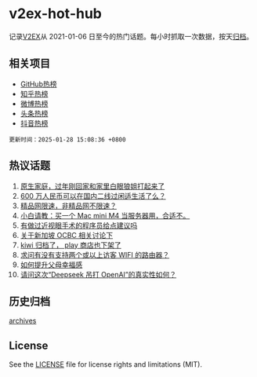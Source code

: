 # v2ex-hot-hub

 记录[V2EX](https://www.v2ex.com/)从 2021-01-06 日至今的热门话题。每小时抓取一次数据，按天[归档](archives)。
 
 ## 相关项目

- [GitHub热榜](https://github.com/snaildev/github-hot-hub)
- [知乎热榜](https://github.com/snaildev/zhihu-hot-hub)
- [微博热榜](https://github.com/snaildev/weibo-hot-hub)
- [头条热榜](https://github.com/snaildev/toutiao-hot-hub)
- [抖音热榜](https://github.com/snaildev/douyin-hot-hub)


 `更新时间：2025-01-28 15:08:36 +0800`

## 热议话题

1. [原生家庭，过年刚回家和家里白眼狼姐打起来了](https://www.v2ex.com/t/1108137)
1. [600 万人民币可以在国内二线过闲适生活了么？](https://www.v2ex.com/t/1108150)
1. [精品网限速，非精品网不限速？](https://www.v2ex.com/t/1108079)
1. [小白请教：买一个 Mac mini M4 当服务器用，合适不。](https://www.v2ex.com/t/1108122)
1. [有做过近视眼手术的程序员给点建议吗](https://www.v2ex.com/t/1108082)
1. [关于新加坡 OCBC 相关讨论下](https://www.v2ex.com/t/1108110)
1. [kiwi 归档了， play 商店也下架了](https://www.v2ex.com/t/1108151)
1. [求问有没有支持两个或以上访客 WIFI 的路由器？](https://www.v2ex.com/t/1108107)
1. [如何提升父母幸福感](https://www.v2ex.com/t/1108091)
1. [请问这次“Deepseek 吊打 OpenAI”的真实性如何？](https://www.v2ex.com/t/1108174)

## 历史归档

[archives](archives)

## License

See the [LICENSE](LICENSE) file for license rights and limitations (MIT).
